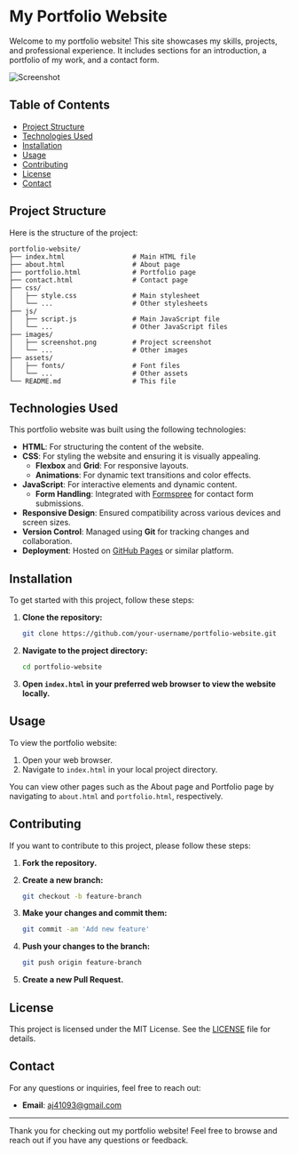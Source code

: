 # My Portfolio Website

Welcome to my portfolio website! This site showcases my skills, projects, and professional experience. It includes sections for an introduction, a portfolio of my work, and a contact form.

![Screenshot](https://github.com/user-attachments/assets/b2fe31b5-69c4-40bb-afe3-17421c0a3f3a)

## Table of Contents

- [Project Structure](#project-structure)
- [Technologies Used](#technologies-used)
- [Installation](#installation)
- [Usage](#usage)
- [Contributing](#contributing)
- [License](#license)
- [Contact](#contact)

## Project Structure

Here is the structure of the project:

```
portfolio-website/
├── index.html                 # Main HTML file
├── about.html                 # About page
├── portfolio.html             # Portfolio page
├── contact.html               # Contact page
├── css/
│   ├── style.css              # Main stylesheet
│   └── ...                    # Other stylesheets
├── js/
│   ├── script.js              # Main JavaScript file
│   └── ...                    # Other JavaScript files
├── images/
│   ├── screenshot.png         # Project screenshot
│   └── ...                    # Other images
├── assets/
│   ├── fonts/                 # Font files
│   └── ...                    # Other assets
└── README.md                  # This file
```

## Technologies Used

This portfolio website was built using the following technologies:

- **HTML**: For structuring the content of the website.
- **CSS**: For styling the website and ensuring it is visually appealing.
  - **Flexbox** and **Grid**: For responsive layouts.
  - **Animations**: For dynamic text transitions and color effects.
- **JavaScript**: For interactive elements and dynamic content.
  - **Form Handling**: Integrated with [Formspree](https://formspree.io) for contact form submissions.
- **Responsive Design**: Ensured compatibility across various devices and screen sizes.
- **Version Control**: Managed using **Git** for tracking changes and collaboration.
- **Deployment**: Hosted on [GitHub Pages](https://pages.github.com) or similar platform.

## Installation

To get started with this project, follow these steps:

1. **Clone the repository:**

    ```bash
    git clone https://github.com/your-username/portfolio-website.git
    ```

2. **Navigate to the project directory:**

    ```bash
    cd portfolio-website
    ```

3. **Open `index.html` in your preferred web browser to view the website locally.**

## Usage

To view the portfolio website:

1. Open your web browser.
2. Navigate to `index.html` in your local project directory.

You can view other pages such as the About page and Portfolio page by navigating to `about.html` and `portfolio.html`, respectively.

## Contributing

If you want to contribute to this project, please follow these steps:

1. **Fork the repository.**
2. **Create a new branch:**

    ```bash
    git checkout -b feature-branch
    ```

3. **Make your changes and commit them:**

    ```bash
    git commit -am 'Add new feature'
    ```

4. **Push your changes to the branch:**

    ```bash
    git push origin feature-branch
    ```

5. **Create a new Pull Request.**

## License

This project is licensed under the MIT License. See the [LICENSE](LICENSE) file for details.

## Contact

For any questions or inquiries, feel free to reach out:

- **Email**: aj41093@gmail.com

---

Thank you for checking out my portfolio website! Feel free to browse and reach out if you have any questions or feedback.
